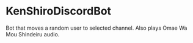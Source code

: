 # KenShiroDiscordBot
Bot that moves a random user to selected channel. Also plays Omae Wa Mou Shindeiru audio.

